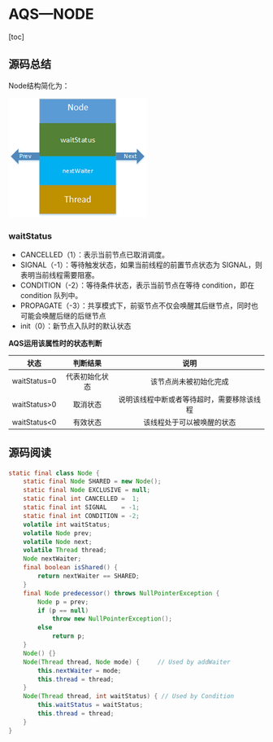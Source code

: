 AQS—NODE
========

[toc]

源码总结
--------

Node结构简化为：

<img src="./../mind/AQS_NODE.png" />



### waitStatus

- CANCELLED（1）：表示当前节点已取消调度。
- SIGNAL（-1）：等待触发状态，如果当前线程的前置节点状态为 SIGNAL，则表明当前线程需要阻塞。
- CONDITION（-2）：等待条件状态，表示当前节点在等待 condition，即在 condition 队列中。
- PROPAGATE（-3）：共享模式下，前驱节点不仅会唤醒其后继节点，同时也可能会唤醒后继的后继节点
- init（0）：新节点入队时的默认状态

**AQS运用该属性时的状态判断**

|     状态     |    判断结果    |                    说明                    |
| :----------: | :------------: | :----------------------------------------: |
| waitStatus=0 | 代表初始化状态 |           该节点尚未被初始化完成           |
| waitStatus>0 |    取消状态    | 说明该线程中断或者等待超时，需要移除该线程 |
| waitStatus<0 |    有效状态    |         该线程处于可以被唤醒的状态         |



源码阅读
--------

```java
static final class Node {
    static final Node SHARED = new Node();
    static final Node EXCLUSIVE = null;
    static final int CANCELLED =  1;
    static final int SIGNAL    = -1;
    static final int CONDITION = -2;
    volatile int waitStatus;
    volatile Node prev;
    volatile Node next;
    volatile Thread thread;
    Node nextWaiter;
    final boolean isShared() {
        return nextWaiter == SHARED;
    }
    final Node predecessor() throws NullPointerException {
        Node p = prev;
        if (p == null)
            throw new NullPointerException();
        else
            return p;
    }
    Node() {}
    Node(Thread thread, Node mode) {     // Used by addWaiter
        this.nextWaiter = mode;
        this.thread = thread;
    }
    Node(Thread thread, int waitStatus) { // Used by Condition
        this.waitStatus = waitStatus;
        this.thread = thread;
    }
}
```

